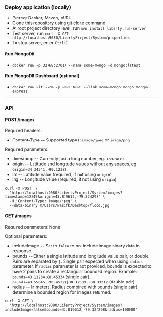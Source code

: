 ### Deploy application (locally)
- Prereq: Docker, Maven, cURL
- Clone this repository using git clone command
- At root project directory level, run `mvn install liberty:run-server`
- Test server, run `curl -X GET http://localhost:9080/LibertyProject/System/properties`
- To stop server, enter `Ctrl+C`

#### Run MongoDB
- `docker run -p 32768:27017 --name some-mongo -d mongo:latest`

#### Run MongoDB Dashboard (optional)
- `docker run -it --rm -p 8081:8081 --link some-mongo:mongo mongo-express`

---

### API

#### POST /images

Required headers:
- Content-Type -- Supported types: `image/jpeg` or `image/png`

Required parameters: 
- timestamp -- Currently just a long number, eg. `18923819`
- origin -- Latitude and longitude values without any spaces, eg. `origin=34.34341,-90.12389`
- lat -- Latitude value (required, if not using `origin`)
- lng -- Longitude value (required, if not using `origin`)

```
curl -X POST  \
  'http://localhost:9080/LibertyProject/System/images?timestamp=12345&origin=43.819612,-79.324298' \
  -H 'Content-Type: image/jpeg' \
  --data-binary @/Users/wasifk/Desktop/flood.jpg
```

#### GET /images

Required parameters: None

Optional parameters:
- includeImage -- Set to `false` to not include image binary data in response.
- bounds -- Either a single latitude and longitude value pair, or double. Pairs are separated by `|`. Single pair expected when using `radius` parameter. If `radius` parameter is not provided, bounds is expected to have 2 pairs to create a rectangular bounded region. Example: `bounds=43.11234,88.45334` (single pair), `bounds=43.55645,-90.45321|38.12389,-80.33212` (double pair)
- radius -- In meters. Radius combined with bounds (single pair) determine a bounded region for images returned.

```
curl -X GET \
  'http://localhost:9080/LibertyProject/System/images?includeImage=false&bounds=43.819612,-79.324298&radius=100000'
```


